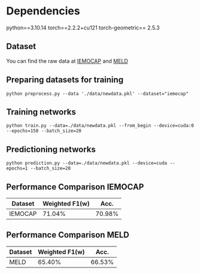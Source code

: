 # Dependencies
python==3.10.14
torch==2.2.2+cu121
torch-geometric== 2.5.3

## Dataset
You can find the raw data at [IEMOCAP](https://sail.usc.edu/iemocap/) and [MELD](https://github.com/declare-lab/MELD)

## Preparing datasets for training

    python preprocess.py --data './data/newdata.pkl' --dataset="iemocap"

## Training networks 

    python train.py --data=./data/newdata.pkl --from_begin --device=cuda:0 --epochs=150 --batch_size=20

## Predictioning networks 

    python prediction.py --data=./data/newdata.pkl --device=cuda --epochs=1 --batch_size=20


## Performance Comparison IEMOCAP

|Dataset | Weighted F1(w) | Acc.   |
|--------|----------------|--------|
|IEMOCAP | 71.04%         | 70.98% |

## Performance Comparison MELD

|Dataset | Weighted F1(w) | Acc.   |
|--------|----------------|--------|
|MELD    | 65.40%         | 66.53% |


